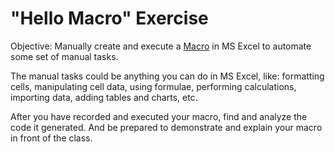 # "Hello Macro" Exercise

Objective: Manually create and execute a [Macro](/notes/visual-basic/macros.md) in MS Excel to automate some set of manual tasks.

The manual tasks could be anything you can do in MS Excel, like: formatting cells, manipulating cell data, using formulae, performing calculations, importing data, adding tables and charts, etc.

After you have recorded and executed your macro, find and analyze the code it generated. And be prepared to demonstrate and explain your macro in front of the class.
